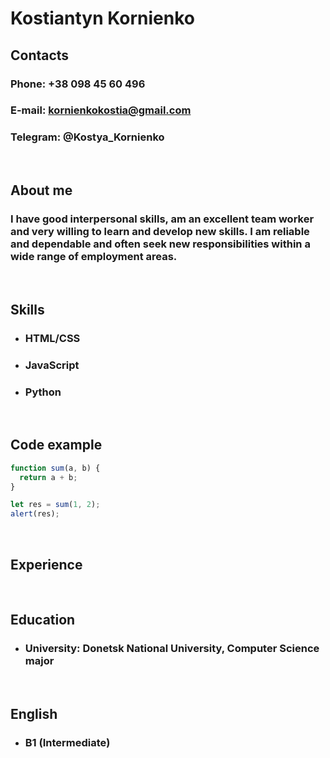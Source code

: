 # Kostiantyn Kornienko

## Contacts
### Phone: +38 098 45 60 496
### E-mail: kornienkokostia@gmail.com
### Telegram: @Kostya_Kornienko 

<br>

## About me
### I have good interpersonal skills, am an excellent team worker and very willing to learn and develop new skills. I am reliable and dependable and often seek new responsibilities within a wide range of employment areas. 

<br>

## Skills
* ### HTML/CSS 
* ### JavaScript 
* ### Python 

<br>

## Code example
```javascript
function sum(a, b) {
  return a + b;
}

let res = sum(1, 2);
alert(res);
```
<br>

## Experience

<br>

## Education
* ### University: Donetsk National University, Computer Science major 

<br>

## English
* ### B1 (Intermediate)
